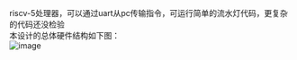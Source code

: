riscv-5处理器，可以通过uart从pc传输指令，可运行简单的流水灯代码，更复杂的代码还没检验  
本设计的总体硬件结构如下图：  
![image](https://github.com/user-attachments/assets/23cac946-0d9c-4d0f-b6af-3e776d3f8c57)
